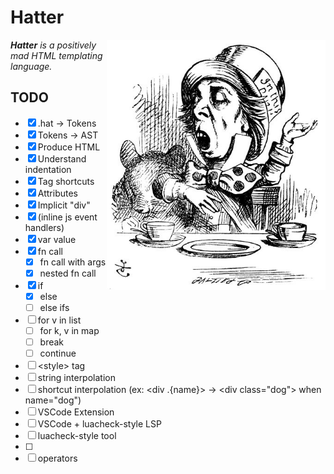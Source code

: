 # Hatter

<img src="./img/rhetoric.jpg" align="right" width="350" alt="The Mad Hatter discussing Hatter" />

_**Hatter** is a positively mad HTML templating language._

## TODO

- [x] .hat -> Tokens
- [x] Tokens -> AST
- [x] Produce HTML
- [x] Understand indentation
- [x] Tag shortcuts
- [x] Attributes
- [x] Implicit "div"
- [x] (inline js event handlers)
- [x] var value
- [x] fn call
  - [x] fn call with args
  - [x] nested fn call
- [x] if
  - [x] else
  - [ ] else ifs
- [ ] for v in list
  - [ ] for k, v in map
  - [ ] break
  - [ ] continue
- [ ] \<style> tag
- [ ] string interpolation
- [ ] shortcut interpolation
      (ex: \<div .{name}> -> \<div class="dog"> when name="dog")
- [ ] VSCode Extension
- [ ] VSCode + luacheck-style LSP
- [ ] luacheck-style tool
- [ ] <!-- html comments -->
- [ ] operators
